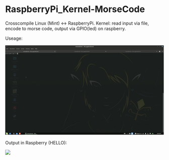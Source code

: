 # RaspberryPi_Kernel-MorseCode
Crosscompile Linux (Mint) &lt;-> RaspberryPi. Kernel: read input via file, encode to morse code, output via GPIO(led) on raspberry.


Useage:


![](.other/kernel-test.gif)


Output in Raspberry (HELLO):

![](.other/videotogif_2019.04.10_13.30.gif)
